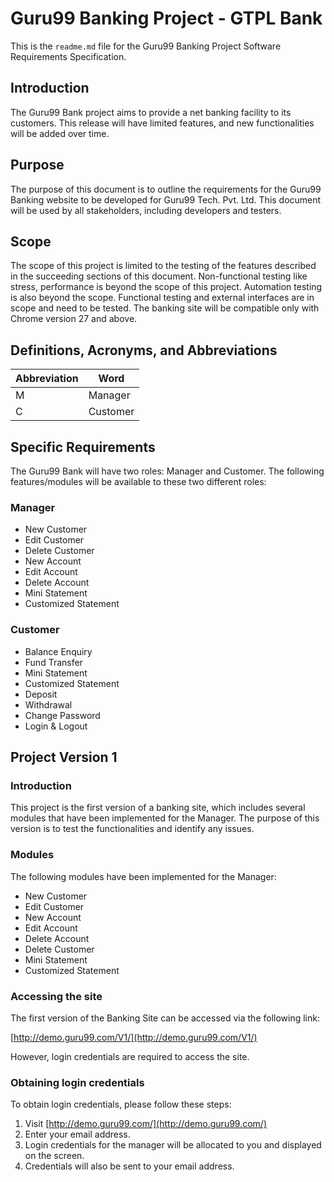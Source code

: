 # Guru99 Banking Project - GTPL Bank

This is the `readme.md` file for the Guru99 Banking Project Software Requirements Specification.

## Introduction
The Guru99 Bank project aims to provide a net banking facility to its customers. This release will have limited features, and new functionalities will be added over time.

## Purpose
The purpose of this document is to outline the requirements for the Guru99 Banking website to be developed for Guru99 Tech. Pvt. Ltd. This document will be used by all stakeholders, including developers and testers.

## Scope
The scope of this project is limited to the testing of the features described in the succeeding sections of this document. Non-functional testing like stress, performance is beyond the scope of this project. Automation testing is also beyond the scope. Functional testing and external interfaces are in scope and need to be tested. The banking site will be compatible only with Chrome version 27 and above.

## Definitions, Acronyms, and Abbreviations
| Abbreviation | Word       |
|--------------|------------|
| M            | Manager    |
| C            | Customer   |

## Specific Requirements
The Guru99 Bank will have two roles: Manager and Customer. The following features/modules will be available to these two different roles:

### Manager
- New Customer
- Edit Customer
- Delete Customer
- New Account
- Edit Account
- Delete Account
- Mini Statement
- Customized Statement

### Customer
- Balance Enquiry
- Fund Transfer
- Mini Statement
- Customized Statement
- Deposit
- Withdrawal
- Change Password
- Login & Logout

## Project Version 1
### Introduction
This project is the first version of a banking site, which includes several modules that have been implemented for the Manager. The purpose of this version is to test the functionalities and identify any issues.

### Modules
The following modules have been implemented for the Manager:
- New Customer
- Edit Customer
- New Account
- Edit Account
- Delete Account
- Delete Customer
- Mini Statement
- Customized Statement

### Accessing the site
The first version of the Banking Site can be accessed via the following link:

[http://demo.guru99.com/V1/](http://demo.guru99.com/V1/)

However, login credentials are required to access the site.

### Obtaining login credentials
To obtain login credentials, please follow these steps:
1. Visit [http://demo.guru99.com/](http://demo.guru99.com/)
2. Enter your email address.
3. Login credentials for the manager will be allocated to you and displayed on the screen.
4. Credentials will also be sent to your email address.
